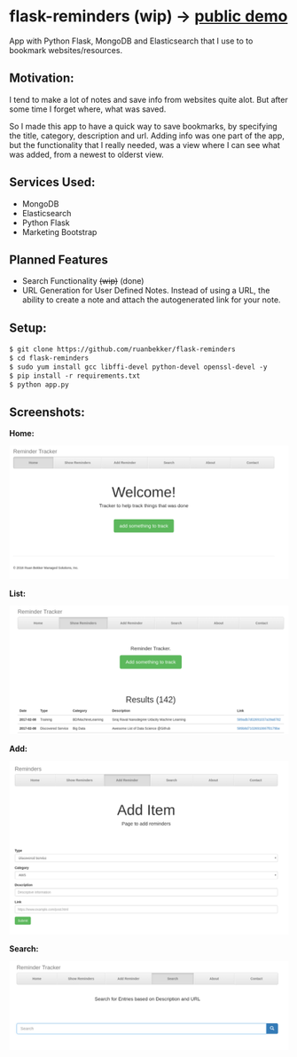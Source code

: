 # flask-reminders (wip) -> [public demo](http://app-bb6ec1713db8.demo.ruanbekker.com/)
App with Python Flask, MongoDB and Elasticsearch that I use to to bookmark websites/resources.

## Motivation:

I tend to make a lot of notes and save info from websites quite alot. But after some time I forget where, what was saved. 

So I made this app to have a quick way to save bookmarks, by specifying the title, category, description and url. Adding info was one part of the app, but the functionality that I really needed, was a view where I can see what was added, from a newest to olderst view.

## Services Used:

* MongoDB
* Elasticsearch
* Python Flask
* Marketing Bootstrap

## Planned Features

* Search Functionality ~~(wip)~~ (done)
* URL Generation for User Defined Notes. Instead of using a URL, the ability to create a note and attach the autogenerated link for your note.

## Setup:

```
$ git clone https://github.com/ruanbekker/flask-reminders
$ cd flask-reminders
$ sudo yum install gcc libffi-devel python-devel openssl-devel -y
$ pip install -r requirements.txt
$ python app.py
```

## Screenshots:

**Home:**

![Alt text](/screenshots/screenshot-home.png?raw=true "Home Screen")

**List:**

![Alt text](/screenshots/screenshot-list.png?raw=true "List Screen")

**Add:**

![Alt text](/screenshots/screenshot-add.png?raw=true "Add Screen")

**Search:**

![Alt text](/screenshots/screenshot-search.png?raw=true "Search Screen")

